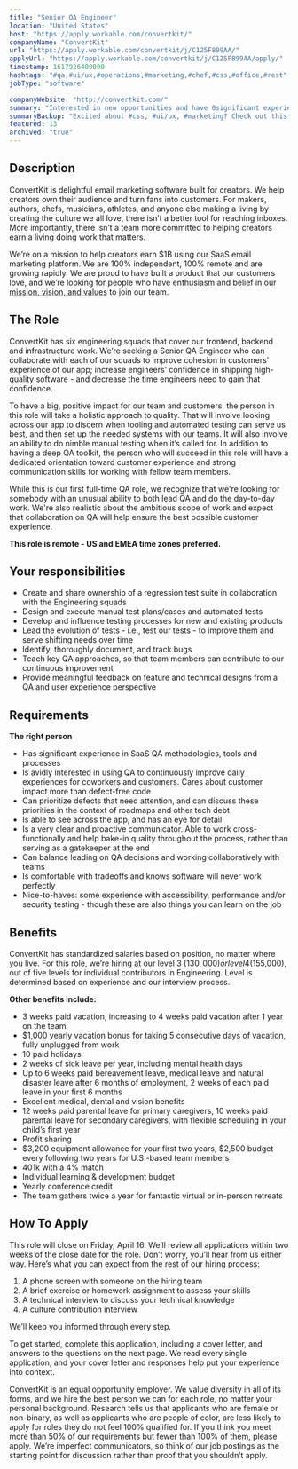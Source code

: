```yaml
---
title: "Senior QA Engineer"
location: "United States"
host: "https://apply.workable.com/convertkit/"
companyName: "ConvertKit"
url: "https://apply.workable.com/convertkit/j/C125F899AA/"
applyUrl: "https://apply.workable.com/convertkit/j/C125F899AA/apply/"
timestamp: 1617926400000
hashtags: "#qa,#ui/ux,#operations,#marketing,#chef,#css,#office,#rest"
jobType: "software"

companyWebsite: "http://convertkit.com/"
summary: "Interested in new opportunities and have 0significant experience in SaaS QA methodologies, tools and processes? ConvertKit has a job opening for a Senior QA Engineer."
summaryBackup: "Excited about #css, #ui/ux, #marketing? Check out this job post!"
featured: 13
archived: "true"
---
```


## Description

ConvertKit is delightful email marketing software built for creators. We help creators own their audience and turn fans into customers. For makers, authors, chefs, musicians, athletes, and anyone else making a living by creating the culture we all love, there isn’t a better tool for reaching inboxes. More importantly, there isn’t a team more committed to helping creators earn a living doing work that matters.

We’re on a mission to help creators earn $1B using our SaaS email marketing platform. We are 100% independent, 100% remote and are growing rapidly. We are proud to have built a product that our customers love, and we’re looking for people who have enthusiasm and belief in our [mission, vision, and values](https://convertkit.com/mission) to join our team.

## The Role

ConvertKit has six engineering squads that cover our frontend, backend and infrastructure work. We’re seeking a Senior QA Engineer who can collaborate with each of our squads to improve cohesion in customers’ experience of our app; increase engineers’ confidence in shipping high-quality software - and decrease the time engineers need to gain that confidence.

To have a big, positive impact for our team and customers, the person in this role will take a holistic approach to quality. That will involve looking across our app to discern when tooling and automated testing can serve us best, and then set up the needed systems with our teams. It will also involve an ability to do nimble manual testing when it’s called for. In addition to having a deep QA toolkit, the person who will succeed in this role will have a dedicated orientation toward customer experience and strong communication skills for working with fellow team members.

While this is our first full-time QA role, we recognize that we're looking for somebody with an unusual ability to both lead QA and do the day-to-day work. We're also realistic about the ambitious scope of work and expect that collaboration on QA will help ensure the best possible customer experience.

**This role is remote - US and EMEA time zones preferred.**

## Your responsibilities

*   Create and share ownership of a regression test suite in collaboration with the Engineering squads
*   Design and execute manual test plans/cases and automated tests
*   Develop and influence testing processes for new and existing products
*   Lead the evolution of tests - i.e., test our tests - to improve them and serve shifting needs over time
*   Identify, thoroughly document, and track bugs
*   Teach key QA approaches, so that team members can contribute to our continuous improvement
*   Provide meaningful feedback on feature and technical designs from a QA and user experience perspective

## Requirements

**The right person**

*   Has significant experience in SaaS QA methodologies, tools and processes
*   Is avidly interested in using QA to continuously improve daily experiences for coworkers and customers. Cares about customer impact more than defect-free code
*   Can prioritize defects that need attention, and can discuss these priorities in the context of roadmaps and other tech debt
*   Is able to see across the app, and has an eye for detail
*   Is a very clear and proactive communicator. Able to work cross-functionally and help bake-in quality throughout the process, rather than serving as a gatekeeper at the end
*   Can balance leading on QA decisions and working collaboratively with teams
*   Is comfortable with tradeoffs and knows software will never work perfectly
*   Nice-to-haves: some experience with accessibility, performance and/or security testing - though these are also things you can learn on the job

## Benefits

ConvertKit has standardized salaries based on position, no matter where you live. For this role, we’re hiring at our level 3 ($130,000) or level 4 ($155,000), out of five levels for individual contributors in Engineering. Level is determined based on experience and our interview process.

**Other benefits include:**

*   3 weeks paid vacation, increasing to 4 weeks paid vacation after 1 year on the team
*   $1,000 yearly vacation bonus for taking 5 consecutive days of vacation, fully unplugged from work
*   10 paid holidays
*   2 weeks of sick leave per year, including mental health days
*   Up to 6 weeks paid bereavement leave, medical leave and natural disaster leave after 6 months of employment, 2 weeks of each paid leave in your first 6 months
*   Excellent medical, dental and vision benefits
*   12 weeks paid parental leave for primary caregivers, 10 weeks paid parental leave for secondary caregivers, with flexible scheduling in your child’s first year
*   Profit sharing
*   $3,200 equipment allowance for your first two years, $2,500 budget every following two years for U.S.-based team members
*   401k with a 4% match
*   Individual learning & development budget
*   Yearly conference credit
*   The team gathers twice a year for fantastic virtual or in-person retreats

## How To Apply

This role will close on Friday, April 16. We’ll review all applications within two weeks of the close date for the role. Don’t worry, you’ll hear from us either way. Here’s what you can expect from the rest of our hiring process:

1.  A phone screen with someone on the hiring team
2.  A brief exercise or homework assignment to assess your skills
3.  A technical interview to discuss your technical knowledge
4.  A culture contribution interview

We’ll keep you informed through every step.

To get started, complete this application, including a cover letter, and answers to the questions on the next page. We read every single application, and your cover letter and responses help put your experience into context.

ConvertKit is an equal opportunity employer. We value diversity in all of its forms, and we hire the best person we can for each role, no matter your personal background. Research tells us that applicants who are female or non-binary, as well as applicants who are people of color, are less likely to apply for roles they do not feel 100% qualified for. If you think you meet more than 50% of our requirements but fewer than 100% of them, please apply. We’re imperfect communicators, so think of our job postings as the starting point for discussion rather than proof that you shouldn’t apply.
